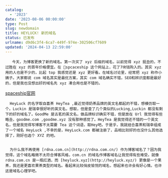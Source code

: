 ```yaml
---
catalog:
  - '2023'
date: '2023-08-06 00:00:00'
type: Post
slug: newdomain
title: HEYLUCK! 新的域名
status: 已发布
urlname: d9d6c3f4-6ca7-449f-974e-302506cf7609
updated: '2024-04-13 22:59:00'
---
```


       今天，为博客更换了新的域名。第一次买了 xyz 后缀的域名，以前觉得 xyz 挺丑的，不过胜在 xyz 的首年价格便宜。在 🔗spcaceship 这个网站上，花了7块钱购入的。其实 xyz 用的人也是不少的，比起 top 我感觉还是 xyz 更好看。在域名讨论里，经常把 xyz 称作小姨子。大家都说 com 域名其实是最优方案，其实 com 域名确实不错，SEO和辨识度都是最好的，但是我也没想出好的域名先 xyz 凑合用也是不错的。


[spaceship官网](https://www.spaceship.com/)


      HeyLuck 的名字取自喜茶 HeyTea ,最近觉得奶茶品牌的英文名都起的不错，想模仿取一个。Luckin 是瑞幸很好听的英文名，想取，但是查了几个类似的Lucking,Luckin 都没有剩下的好的域名了。GoodMe 是古茗的英文名，做品牌标识确实不错，但是放在 Url 我觉得有些略丑，goodme.com ,goodme.xyz 没有那种感觉了。HeyTea 是我觉得还不错的一个英文名，但是我觉得写博客不太需要 Tea 这个词语，取Hey吧。于是乎，我就结合喜茶和瑞幸组成了一个域名 HeyLuck ,不幸的是，HeyLuck.com 都被注册了，品相比较好的也没什么其他选择了，刚好也选个 XYZ 的吧。


      为什么我不再使用 [rdna.com.cn](http://rdna.com.cn/) 作为博客域名了？因为我觉得，这个域名略微不太符合博客风格，com.cn 的域名作博客域名让我觉得有些难受。就像 rdna.com.cn 是一瓶红酒，而 [heyluck.xyz](http://heyluck.xyz/) 更像是一个果茶，我还是更喜欢果茶类型的域名。看起来比较俏皮愉悦的域名，想起来也许会有好心情。也许这是域名心理学吧。


